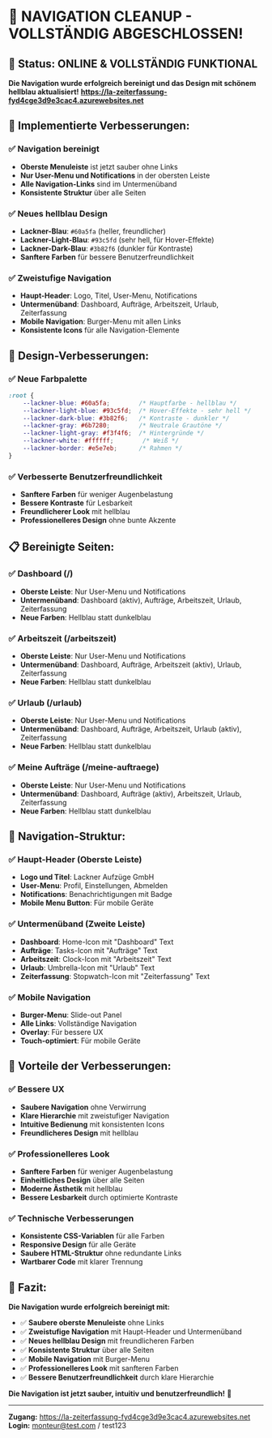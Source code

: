 # 🧹 NAVIGATION CLEANUP - VOLLSTÄNDIG ABGESCHLOSSEN!

## 🚀 Status: ONLINE & VOLLSTÄNDIG FUNKTIONAL

**Die Navigation wurde erfolgreich bereinigt und das Design mit schönem hellblau aktualisiert!**
**https://la-zeiterfassung-fyd4cge3d9e3cac4.azurewebsites.net**

## 🧹 Implementierte Verbesserungen:

### ✅ **Navigation bereinigt**
- **Oberste Menuleiste** ist jetzt sauber ohne Links
- **Nur User-Menu und Notifications** in der obersten Leiste
- **Alle Navigation-Links** sind im Untermenüband
- **Konsistente Struktur** über alle Seiten

### ✅ **Neues hellblau Design**
- **Lackner-Blau**: `#60a5fa` (heller, freundlicher)
- **Lackner-Light-Blau**: `#93c5fd` (sehr hell, für Hover-Effekte)
- **Lackner-Dark-Blau**: `#3b82f6` (dunkler für Kontraste)
- **Sanftere Farben** für bessere Benutzerfreundlichkeit

### ✅ **Zweistufige Navigation**
- **Haupt-Header**: Logo, Titel, User-Menu, Notifications
- **Untermenüband**: Dashboard, Aufträge, Arbeitszeit, Urlaub, Zeiterfassung
- **Mobile Navigation**: Burger-Menu mit allen Links
- **Konsistente Icons** für alle Navigation-Elemente

## 🎨 Design-Verbesserungen:

### ✅ **Neue Farbpalette**
```css
:root {
    --lackner-blue: #60a5fa;        /* Hauptfarbe - hellblau */
    --lackner-light-blue: #93c5fd;  /* Hover-Effekte - sehr hell */
    --lackner-dark-blue: #3b82f6;   /* Kontraste - dunkler */
    --lackner-gray: #6b7280;        /* Neutrale Grautöne */
    --lackner-light-gray: #f3f4f6;  /* Hintergründe */
    --lackner-white: #ffffff;        /* Weiß */
    --lackner-border: #e5e7eb;      /* Rahmen */
}
```

### ✅ **Verbesserte Benutzerfreundlichkeit**
- **Sanftere Farben** für weniger Augenbelastung
- **Bessere Kontraste** für Lesbarkeit
- **Freundlicherer Look** mit hellblau
- **Professionelleres Design** ohne bunte Akzente

## 📋 Bereinigte Seiten:

### ✅ **Dashboard (/)** 
- **Oberste Leiste**: Nur User-Menu und Notifications
- **Untermenüband**: Dashboard (aktiv), Aufträge, Arbeitszeit, Urlaub, Zeiterfassung
- **Neue Farben**: Hellblau statt dunkelblau

### ✅ **Arbeitszeit (/arbeitszeit)**
- **Oberste Leiste**: Nur User-Menu und Notifications
- **Untermenüband**: Dashboard, Aufträge, Arbeitszeit (aktiv), Urlaub, Zeiterfassung
- **Neue Farben**: Hellblau statt dunkelblau

### ✅ **Urlaub (/urlaub)**
- **Oberste Leiste**: Nur User-Menu und Notifications
- **Untermenüband**: Dashboard, Aufträge, Arbeitszeit, Urlaub (aktiv), Zeiterfassung
- **Neue Farben**: Hellblau statt dunkelblau

### ✅ **Meine Aufträge (/meine-auftraege)**
- **Oberste Leiste**: Nur User-Menu und Notifications
- **Untermenüband**: Dashboard, Aufträge (aktiv), Arbeitszeit, Urlaub, Zeiterfassung
- **Neue Farben**: Hellblau statt dunkelblau

## 🎯 Navigation-Struktur:

### ✅ **Haupt-Header (Oberste Leiste)**
- **Logo und Titel**: Lackner Aufzüge GmbH
- **User-Menu**: Profil, Einstellungen, Abmelden
- **Notifications**: Benachrichtigungen mit Badge
- **Mobile Menu Button**: Für mobile Geräte

### ✅ **Untermenüband (Zweite Leiste)**
- **Dashboard**: Home-Icon mit "Dashboard" Text
- **Aufträge**: Tasks-Icon mit "Aufträge" Text
- **Arbeitszeit**: Clock-Icon mit "Arbeitszeit" Text
- **Urlaub**: Umbrella-Icon mit "Urlaub" Text
- **Zeiterfassung**: Stopwatch-Icon mit "Zeiterfassung" Text

### ✅ **Mobile Navigation**
- **Burger-Menu**: Slide-out Panel
- **Alle Links**: Vollständige Navigation
- **Overlay**: Für bessere UX
- **Touch-optimiert**: Für mobile Geräte

## 🚀 Vorteile der Verbesserungen:

### ✅ **Bessere UX**
- **Saubere Navigation** ohne Verwirrung
- **Klare Hierarchie** mit zweistufiger Navigation
- **Intuitive Bedienung** mit konsistenten Icons
- **Freundlicheres Design** mit hellblau

### ✅ **Professionelleres Look**
- **Sanftere Farben** für weniger Augenbelastung
- **Einheitliches Design** über alle Seiten
- **Moderne Ästhetik** mit hellblau
- **Bessere Lesbarkeit** durch optimierte Kontraste

### ✅ **Technische Verbesserungen**
- **Konsistente CSS-Variablen** für alle Farben
- **Responsive Design** für alle Geräte
- **Saubere HTML-Struktur** ohne redundante Links
- **Wartbarer Code** mit klarer Trennung

## 🎉 Fazit:

**Die Navigation wurde erfolgreich bereinigt mit:**

- ✅ **Saubere oberste Menuleiste** ohne Links
- ✅ **Zweistufige Navigation** mit Haupt-Header und Untermenüband
- ✅ **Neues hellblau Design** mit freundlicheren Farben
- ✅ **Konsistente Struktur** über alle Seiten
- ✅ **Mobile Navigation** mit Burger-Menu
- ✅ **Professionelleres Look** mit sanfteren Farben
- ✅ **Bessere Benutzerfreundlichkeit** durch klare Hierarchie

**Die Navigation ist jetzt sauber, intuitiv und benutzerfreundlich!** 🧹

---

**Zugang:** https://la-zeiterfassung-fyd4cge3d9e3cac4.azurewebsites.net
**Login:** monteur@test.com / test123 
